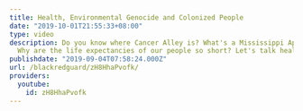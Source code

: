 ```yaml
---
title: Health, Environmental Genocide and Colonized People
date: "2019-10-01T21:55:33+08:00"
type: video
description: Do you know where Cancer Alley is? What's a Mississippi Appendectomy?
  Why are the life expectancies of our people so short? Let's talk health.
publishdate: "2019-09-04T07:58:24.000Z"
url: /blackredguard/zH8HhaPvofk/
providers:
  youtube:
    id: zH8HhaPvofk
---
```

